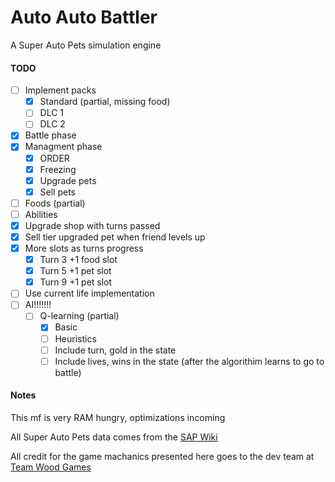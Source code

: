 # Auto Auto Battler

A Super Auto Pets simulation engine

#### TODO
- [ ] Implement packs
    - [x] Standard (partial, missing food)
    - [ ] DLC 1 
    - [ ] DLC 2
- [x] Battle phase
- [x] Managment phase
  - [x] ORDER
  - [x] Freezing
  - [x] Upgrade pets
  - [x] Sell pets
- [ ] Foods (partial)
- [ ] Abilities
- [x] Upgrade shop with turns passed
- [x] Sell tier upgraded pet when friend levels up
- [x] More slots as turns progress
  - [x] Turn 3 +1 food slot
  - [x] Turn 5 +1 pet slot
  - [x] Turn 9 +1 pet slot   
- [ ] Use current life implementation
- [ ] AI!!!!!!!
  - [ ] Q-learning (partial)
    - [x] Basic
    - [ ] Heuristics
    - [ ] Include turn, gold in the state
    - [ ] Include lives, wins in the state (after the algorithim learns to go to battle)

#### Notes
This mf is very RAM hungry, optimizations incoming

All Super Auto Pets data comes from the [SAP Wiki](https://superautopets.fandom.com/wiki/Super_Auto_Pets_Wiki)

All credit for the game machanics presented here goes to the dev team at [Team Wood Games](https://teamwoodgames.com/)